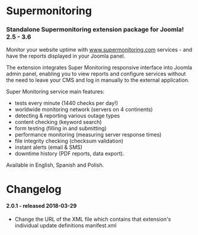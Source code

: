 # Supermonitoring
### Standalone Supermonitoring extension package for Joomla! 2.5 - 3.6
Monitor your website uptime with www.supermonitoring.com services - and have the reports displayed in your Joomla panel.

The extension integrates Super Monitoring responsive interface into Joomla admin panel, enabling you to view reports and configure services without the need to leave your CMS and log in manually to the external application.

Super Monitoring service main features:
- tests every minute (1440 checks per day!)
- worldwide monitoring network (servers on 4 continents)
- detecting & reporting various outage types
- content checking (keyword search)
- form testing (filling in and submitting)
- performance monitoring (measuring server response times)
- file integrity checking (checksum validation)
- instant alerts (email & SMS)
- downtime history (PDF reports, data export).

Available in English, Spanish and Polish.

# Changelog
#### 2.0.1 - released 2018-03-29
- Change the URL of the XML file which contains that extension's individual update definitions manifest.xml